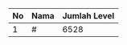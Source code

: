 | No | Nama            | Jumlah Level |
|----|-----------------|--------------|
| 1  | #    |    6528        |
